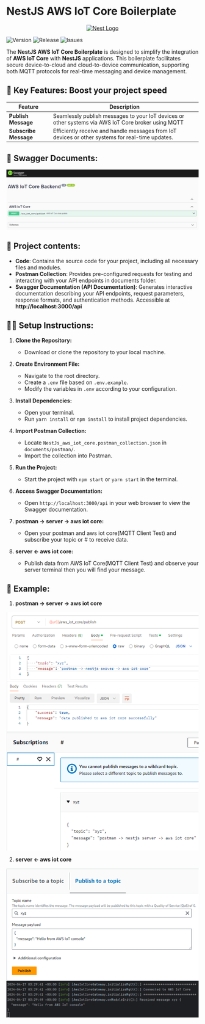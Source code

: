 
# NestJS AWS IoT Core Boilerplate

<p align="center">
  <a href="http://nestjs.com/" target="blank"><img src="https://nestjs.com/img/logo-small.svg" width="200" alt="Nest Logo" /></a>
</p>


![Version](https://img.shields.io/github/v/tag/Md-Tarikul-Islam-Juel/NestJs_AWS_IoT_Core?label=version&color=blue)
![Release](https://img.shields.io/github/v/release/Md-Tarikul-Islam-Juel/NestJs_AWS_IoT_Core?label=release&color=blue)
![Issues](https://img.shields.io/github/issues/Md-Tarikul-Islam-Juel/NestJs_AWS_IoT_Core?color=red)



The **NestJS AWS IoT Core Boilerplate** is designed to simplify the integration of **AWS IoT Core** with **NestJS** applications. This boilerplate facilitates secure device-to-cloud and cloud-to-device communication, supporting both MQTT protocols for real-time messaging and device management.



## 🚀 Key Features: Boost your project speed 

| Feature                | Description                                                                                           |
|------------------------|-------------------------------------------------------------------------------------------------------|
| **Publish Message**    | Seamlessly publish messages to your IoT devices or other systems via AWS IoT Core broker using MQTT   |
| **Subscribe Message**  | Efficiently receive and handle messages from IoT devices or other systems for real-time updates.      |




## 📖 Swagger Documents:

<img src="https://github.com/Md-Tarikul-Islam-Juel/NestJs_AWS_IoT_Core/blob/main/documents/photos/swagger.png" alt="swagger" style="display: block; margin: auto;">

## 📁 Project contents:
- **Code**: Contains the source code for your project, including all necessary files and modules.
- **Postman Collection**: Provides pre-configured requests for testing and interacting with your API endpoints in documents folder.
- **Swagger Documentation (API Documentation)**:
Generates interactive documentation describing your API endpoints, request parameters, response formats, and authentication methods.
Accessible at **http://localhost:3000/api**



## 🚴🏿 Setup Instructions:

1. **Clone the Repository:**
   - Download or clone the repository to your local machine.

2. **Create Environment File:**
   - Navigate to the root directory.
   - Create a `.env` file based on `.env.example`.
   - Modify the variables in `.env` according to your configuration.

3. **Install Dependencies:**
   - Open your terminal.
   - Run `yarn install` or `npm install` to install project dependencies.

4. **Import Postman Collection:**
   - Locate `NestJs_aws_iot_core.postman_collection.json` in `documents/postman/`.
   - Import the collection into Postman.

5. **Run the Project:**
   - Start the project with `npm start` or `yarn start` in the terminal.

6. **Access Swagger Documentation:**
   - Open `http://localhost:3000/api` in your web browser to view the Swagger documentation.

7. **postman -> server -> aws iot core:**
   - Open your postman and aws iot core(MQTT Client Test) and subscribe your topic or # to receive data.

8. **server <- aws iot core:**
   - Publish data from AWS IoT Core(MQTT Client Test) and observe your server terminal then you will find your message.


## 📖 Example:

1. **postman -> server -> aws iot core**
<img src="https://github.com/Md-Tarikul-Islam-Juel/NestJs_AWS_IoT_Core/blob/main/documents/photos/2.1.png" alt="aws" style="display: block; margin: auto;">
<img src="https://github.com/Md-Tarikul-Islam-Juel/NestJs_AWS_IoT_Core/blob/main/documents/photos/2.2.png" alt="aws" style="display: block; margin: auto;">

2. **server <- aws iot core**
<img src="https://github.com/Md-Tarikul-Islam-Juel/NestJs_AWS_IoT_Core/blob/main/documents/photos/1.1.png" alt="aws" style="display: block; margin: auto;">
<img src="https://github.com/Md-Tarikul-Islam-Juel/NestJs_AWS_IoT_Core/blob/main/documents/photos/1.2.png" alt="aws" style="display: block; margin: auto;">
